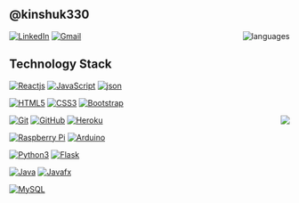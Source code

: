 
<!--
**kinshuk330/kinshuk330** is a ✨ _special_ ✨ repository because its `README.md` (this file) appears on your GitHub profile.

Here are some ideas to get you started:

- 🔭 I’m currently working on ...
- 🌱 I’m currently learning ...
- 👯 I’m looking to collaborate on ...
- 🤔 I’m looking for help with ...
- 💬 Ask me about ...
- 📫 How to reach me: ...
- 😄 Pronouns: ...
- ⚡ Fun fact: ...
-->
## @kinshuk330

<img align='right' src="https://github-readme-stats.vercel.app/api/top-langs/?username=kinshuk330&layout=compact" alt="languages">

[![LinkedIn](https://img.shields.io/badge/-LinkedIn-blue?style=flat-square&logo=linkedin&link=https://www.linkedin.com/in/kinshuk-chopra-2162111b5/)](https://www.linkedin.com/in/kinshuk-chopra-2162111b5/)
[![Gmail](https://img.shields.io/badge/-Gmail-red?style=up-square&logo=gmail&logoColor=white&link=mailto:kinshuk18239@iiitd.ac.in)](mailto:kinshuk18239@iiitd.ac.in)


## Technology Stack

[![Reactjs](https://img.shields.io/badge/-React-black?style=flat-square&logo=react&link=https://github.com/kinshuk330/)](https://github.com/kinshuk330/)
[![JavaScript](https://img.shields.io/badge/-JavaScript-green?style=flat-square&logo=javascript&link=https://github.com/kinshuk330/)](https://github.com/kinshuk330/)
[![json](https://img.shields.io/badge/-JSON-grey?style=flat-square&logo=json&link=https://github.com/kinshuk330/)](https://github.com/kinshuk330/)

[![HTML5](https://img.shields.io/badge/-HTML5-E34F26?style=flat-square&logo=html5&logoColor=white&link=https://github.com/kinshuk330/)](https://github.com/kinshuk330/)
[![CSS3](https://img.shields.io/badge/-CSS3-1572B6?style=flat-square&logo=css3&link=https://github.com/kinshuk330/)](https://github.com/kinshuk330/)
[![Bootstrap](https://img.shields.io/badge/-Bootstrap-563D7C?style=flat-square&logo=bootstrap&link=https://github.com/kinshuk330/)](https://github.com/kinshuk330/)

<img align='right' src="https://github-readme-stats.vercel.app/api?username=kinshuk330&show_icons=true">

[![Git](https://img.shields.io/badge/-Git-black?style=flat-square&logo=git&link=https://github.com/kinshuk330/)](https://github.com/kinshuk330/)
[![GitHub](https://img.shields.io/badge/-GitHub-grey?style=flat-square&logo=github&link=https://github.com/kinshuk330/)](https://github.com/kinshuk330/)
[![Heroku](https://img.shields.io/badge/-Heroku-430098?style=flat-square&logo=heroku&link=https://github.com/kinshuk330/)](https://github.com/kinshuk330/)

[![Raspberry Pi](https://img.shields.io/badge/-Raspberry%20Pi-C51A4A?style=flat-square&logo=Raspberry-Pi&link=https://github.com/kinshuk330/)](https://github.com/kinshuk330/)
[![Arduino](https://img.shields.io/badge/-Arduino-black?style=flat-square&logo=Arduino&link=https://github.com/kinshuk330/)](https://github.com/kinshuk330/)

[![Python3](https://img.shields.io/badge/-Python3-green?style=flat-square&logo=python&link=https://github.com/kinshuk330/)](https://github.com/kinshuk330/)
[![Flask](https://img.shields.io/badge/-Flask-grey?style=flat-square&logo=flask&link=https://github.com/kinshuk330/)](https://github.com/kinshuk330/)

[![Java](https://img.shields.io/badge/-Java-orange?style=flat-square&logo=java&link=https://github.com/kinshuk330/)](https://github.com/kinshuk330/)
[![Javafx](https://img.shields.io/badge/-JavaFX-blue?style=flat-square&logo=java&link=https://github.com/kinshuk330/)](https://github.com/kinshuk330/)


[![MySQL](https://img.shields.io/badge/-MySQL-violet?style=flat-square&logo=mysql&link=https://github.com/kinshuk330/)](https://github.com/kinshuk330/)
